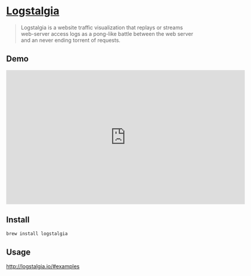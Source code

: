 # [Logstalgia](http://logstalgia.io/)
> Logstalgia is a website traffic visualization that replays or streams web-server access logs as a pong-like battle between the web server and an never ending torrent of requests.

## Demo
<iframe width="640" height="360" src="https://www.youtube.com/embed/HeWfkPeDQbY" frameborder="0" allowfullscreen></iframe>


## Install

```sh
brew install logstalgia
```

## Usage
http://logstalgia.io/#examples